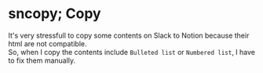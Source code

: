 # sncopy; Copy

It's very stressfull to copy some contents on Slack to Notion because their html are not compatible.  
So, when I copy the contents include `Bulleted list` or `Numbered list`, I have to fix them manually.  